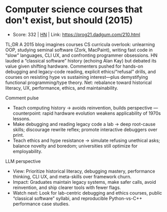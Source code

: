# Computer science courses that don't exist, but should (2015)

- Score: 332 | [HN](https://news.ycombinator.com/item?id=45690045) | Link: https://prog21.dadgum.com/210.html

TL;DR
A 2015 blog imagines courses CS curricula overlook: unlearning OOP, studying seminal software (Zork, MacPaint), writing fast code in “slow” languages, CLI UX, and confronting programmer obsessions. HN lauded a “classical software” history (echoing Alan Kay) but debated its value given shifting hardware. Commenters pushed for hands-on debugging and legacy-code reading, explicit ethics/“refusal” drills, and courses on resisting hype vs sustaining interest—plus demystifying functional programming/type theory. Net: rebalance toward historical literacy, UX, performance, ethics, and maintainability.

Comment pulse
- Teach computing history → avoids reinvention, builds perspective — counterpoint: rapid hardware evolution weakens applicability of 1970s lessons.
- Make debugging and reading legacy code a lab → deep root-cause skills; discourage rewrite reflex; promote interactive debuggers over print.
- Teach ethics and hype resistance → simulate refusing unethical asks; balance novelty and boredom; universities still optimize for employability.

LLM perspective
- View: Prioritize historical literacy, debugging mastery, performance thinking, CLI UX, and meta-skills over framework churn.
- Impact: Graduates maintain legacy systems, make safer calls, avoid reinvention, and ship clearer tools with fewer flags.
- Watch next: Look for lab-centric debugging and ethics courses, public “classical software” syllabi, and reproducible Python-vs-C++ performance case studies.
